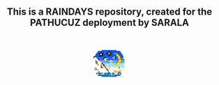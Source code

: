<h2 align="center">
    <br>
    This is a RAINDAYS repository, created for the PATHUCUZ deployment by SARALA
</h2>

<h3 align="center">
    <br>
    <img src="./resources/DALL_E_2023-04-18_12.19.58_-_stary_night_art_pixel-removebg-preview.png" alt="Pathucuz" width="75">
</h3>

